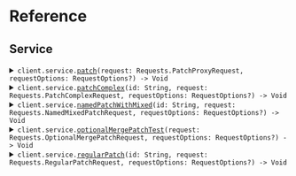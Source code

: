 # Reference
## Service
<details><summary><code>client.service.<a href="/Sources/Resources/Service/ServiceClient.swift">patch</a>(request: Requests.PatchProxyRequest, requestOptions: RequestOptions?) -> Void</code></summary>
<dl>
<dd>

#### 🔌 Usage

<dl>
<dd>

<dl>
<dd>

```swift
import Foundation
import ContentTypes

private func main() async throws {
    let client = ContentTypesClient()

    try await client.service.patch(request: .init(
        application: .value("application"),
        requireAuth: .value(true)
    ))
}

try await main()
```
</dd>
</dl>
</dd>
</dl>

#### ⚙️ Parameters

<dl>
<dd>

<dl>
<dd>

**request:** `Requests.PatchProxyRequest` 
    
</dd>
</dl>

<dl>
<dd>

**requestOptions:** `RequestOptions?` — Additional options for configuring the request, such as custom headers or timeout settings.
    
</dd>
</dl>
</dd>
</dl>


</dd>
</dl>
</details>

<details><summary><code>client.service.<a href="/Sources/Resources/Service/ServiceClient.swift">patchComplex</a>(id: String, request: Requests.PatchComplexRequest, requestOptions: RequestOptions?) -> Void</code></summary>
<dl>
<dd>

#### 📝 Description

<dl>
<dd>

<dl>
<dd>

Update with JSON merge patch - complex types.
This endpoint demonstrates the distinction between:
- optional<T> fields (can be present or absent, but not null)
- optional<nullable<T>> fields (can be present, absent, or null)
</dd>
</dl>
</dd>
</dl>

#### 🔌 Usage

<dl>
<dd>

<dl>
<dd>

```swift
import Foundation
import ContentTypes

private func main() async throws {
    let client = ContentTypesClient()

    try await client.service.patchComplex(
        id: "id",
        request: .init(
            name: "name",
            age: 1,
            active: true,
            metadata: [
                "metadata": .object([
                    "key": .string("value")
                ])
            ],
            tags: [
                "tags",
                "tags"
            ],
            email: .value("email"),
            nickname: .value("nickname"),
            bio: .value("bio"),
            profileImageUrl: .value("profileImageUrl"),
            settings: .value([
                "settings": .object([
                    "key": .string("value")
                ])
            ])
        )
    )
}

try await main()
```
</dd>
</dl>
</dd>
</dl>

#### ⚙️ Parameters

<dl>
<dd>

<dl>
<dd>

**id:** `String` 
    
</dd>
</dl>

<dl>
<dd>

**request:** `Requests.PatchComplexRequest` 
    
</dd>
</dl>

<dl>
<dd>

**requestOptions:** `RequestOptions?` — Additional options for configuring the request, such as custom headers or timeout settings.
    
</dd>
</dl>
</dd>
</dl>


</dd>
</dl>
</details>

<details><summary><code>client.service.<a href="/Sources/Resources/Service/ServiceClient.swift">namedPatchWithMixed</a>(id: String, request: Requests.NamedMixedPatchRequest, requestOptions: RequestOptions?) -> Void</code></summary>
<dl>
<dd>

#### 📝 Description

<dl>
<dd>

<dl>
<dd>

Named request with mixed optional/nullable fields and merge-patch content type.
This should trigger the NPE issue when optional fields aren't initialized.
</dd>
</dl>
</dd>
</dl>

#### 🔌 Usage

<dl>
<dd>

<dl>
<dd>

```swift
import Foundation
import ContentTypes

private func main() async throws {
    let client = ContentTypesClient()

    try await client.service.namedPatchWithMixed(
        id: "id",
        request: .init(
            appId: "appId",
            instructions: .value("instructions"),
            active: .value(true)
        )
    )
}

try await main()
```
</dd>
</dl>
</dd>
</dl>

#### ⚙️ Parameters

<dl>
<dd>

<dl>
<dd>

**id:** `String` 
    
</dd>
</dl>

<dl>
<dd>

**request:** `Requests.NamedMixedPatchRequest` 
    
</dd>
</dl>

<dl>
<dd>

**requestOptions:** `RequestOptions?` — Additional options for configuring the request, such as custom headers or timeout settings.
    
</dd>
</dl>
</dd>
</dl>


</dd>
</dl>
</details>

<details><summary><code>client.service.<a href="/Sources/Resources/Service/ServiceClient.swift">optionalMergePatchTest</a>(request: Requests.OptionalMergePatchRequest, requestOptions: RequestOptions?) -> Void</code></summary>
<dl>
<dd>

#### 📝 Description

<dl>
<dd>

<dl>
<dd>

Test endpoint to verify Optional field initialization and JsonSetter with Nulls.SKIP.
This endpoint should:
1. Not NPE when fields are not provided (tests initialization)
2. Not NPE when fields are explicitly null in JSON (tests Nulls.SKIP)
</dd>
</dl>
</dd>
</dl>

#### 🔌 Usage

<dl>
<dd>

<dl>
<dd>

```swift
import Foundation
import ContentTypes

private func main() async throws {
    let client = ContentTypesClient()

    try await client.service.optionalMergePatchTest(request: .init(
        requiredField: "requiredField",
        optionalString: "optionalString",
        optionalInteger: 1,
        optionalBoolean: true,
        nullableString: .value("nullableString")
    ))
}

try await main()
```
</dd>
</dl>
</dd>
</dl>

#### ⚙️ Parameters

<dl>
<dd>

<dl>
<dd>

**request:** `Requests.OptionalMergePatchRequest` 
    
</dd>
</dl>

<dl>
<dd>

**requestOptions:** `RequestOptions?` — Additional options for configuring the request, such as custom headers or timeout settings.
    
</dd>
</dl>
</dd>
</dl>


</dd>
</dl>
</details>

<details><summary><code>client.service.<a href="/Sources/Resources/Service/ServiceClient.swift">regularPatch</a>(id: String, request: Requests.RegularPatchRequest, requestOptions: RequestOptions?) -> Void</code></summary>
<dl>
<dd>

#### 📝 Description

<dl>
<dd>

<dl>
<dd>

Regular PATCH endpoint without merge-patch semantics
</dd>
</dl>
</dd>
</dl>

#### 🔌 Usage

<dl>
<dd>

<dl>
<dd>

```swift
import Foundation
import ContentTypes

private func main() async throws {
    let client = ContentTypesClient()

    try await client.service.regularPatch(
        id: "id",
        request: .init(
            field1: "field1",
            field2: 1
        )
    )
}

try await main()
```
</dd>
</dl>
</dd>
</dl>

#### ⚙️ Parameters

<dl>
<dd>

<dl>
<dd>

**id:** `String` 
    
</dd>
</dl>

<dl>
<dd>

**request:** `Requests.RegularPatchRequest` 
    
</dd>
</dl>

<dl>
<dd>

**requestOptions:** `RequestOptions?` — Additional options for configuring the request, such as custom headers or timeout settings.
    
</dd>
</dl>
</dd>
</dl>


</dd>
</dl>
</details>
